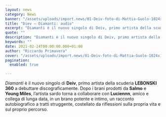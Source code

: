 ```yaml
---
layout: news
category: News
banner: "/assets/uploads/import.news/01-Deiv-foto-di-Mattia-Guolo-1024x1024.jpg"
title: "Diev – Diamanti: audio"
excerpt: "Diamanti è il nuovo singolo di Deiv, primo artista della scuderia LEBONSKI 360 a debuttare discograficamente. Dopo i brani prodotti da Salmo e Young Miles, l’artista sardo torna a collaborare con Luciennn, amico e collega di lunga data, in un brano potente e intimo, un racconto autobiografico a tratti struggente, costellato da riflessioni sulla propria [&hellip"
quote: ""
description: "Diamanti è il nuovo singolo di Deiv, primo artista della scuderia LEBONSKI 360 a debuttare discograficamente. Dopo i brani prodotti da Salmo e Young Miles, l’artista sardo torna a collaborare con Luciennn, amico e collega di lunga data, in un brano potente e intimo, un racconto autobiografico a tratti struggente, costellato da riflessioni sulla propria [&hellip"
keywords: ""
date: 2021-02-24T00:00:00.000+01:00
author: "Riccardo Primavera"
cover: "/assets/uploads/import.news/01-Deiv-foto-di-Mattia-Guolo-1024x1024.jpg"
pagination:
  enabled: true

---
```


_Diamanti_ è il nuovo singolo di **Deiv**, primo artista della scuderia **LEBONSKI 360** a debuttare discograficamente. Dopo i brani prodotti da **Salmo** e **Young Miles**, l’artista sardo torna a collaborare con **Luciennn**, amico e collega di lunga data, in un brano potente e intimo, un racconto autobiografico a tratti struggente, costellato da riflessioni sulla propria vita e sul proprio percorso.